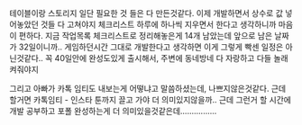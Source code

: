 테이블이랑 스토리지 일단 필요한 것 들은 다 만든것같다.
이제 개발하면서 상수로 값 넣어놓았던 것들 다 고쳐야지
체크리스트 하루에 하나씩 지우면서 한다고 생각하니까 마음이 편하다.  지금 작업목록 체크리스트로 정리해놓은게 14개 남았는데 앞으로 남은 날짜가 32일이니까..
게임하던시간 그대로 개발한다고 생각하면 이게 그렇게 빡센 일정은 아닌것같다.. 꼭 40일안에 완성도있게 출시해서, 주변에 동네방네 다 자랑하고 다들 놀래켜줘야지

그리고 아빠가 카톡 임티도 내보는게 어떻냐고 말씀하셨는데, 나쁘지않은것같다. 근데 할거면 카톡임티 - 인스타 툰까지 끌고 가야 더 의미있지않을까.. 
근데 그런거 할 시간에 개발 공부하고 포폴 완성하는게 더 의미있을것같은데................
